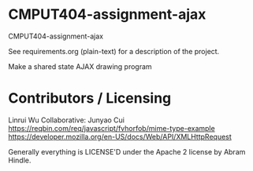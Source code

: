 CMPUT404-assignment-ajax
==============================

CMPUT404-assignment-ajax

See requirements.org (plain-text) for a description of the project.

Make a shared state AJAX drawing program

Contributors / Licensing
========================
Linrui Wu
Collaborative: Junyao Cui
https://reqbin.com/req/javascript/fvhorfob/mime-type-example
https://developer.mozilla.org/en-US/docs/Web/API/XMLHttpRequest

Generally everything is LICENSE'D under the Apache 2 license by Abram Hindle.


